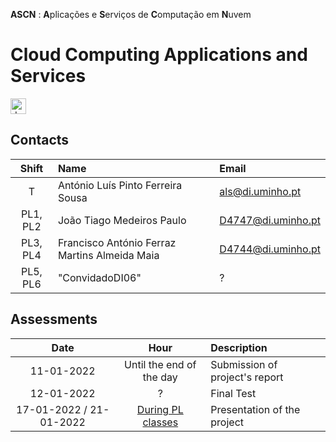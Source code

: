 **ASCN** : **A**plicações e **S**erviços de **C**omputação em **N**uvem 
# Cloud Computing Applications and Services 
<a href="https://www.dropbox.com/sh/9lqtrxaro9z1ql5/AADZmEbQfkds3Ak-D5BHzziFa?dl=0">
  <img src="https://user-images.githubusercontent.com/56087034/135832824-d662ab81-07d0-4bbb-bd23-9349a98c30b3.png" alt="drawing" width="25"/>
</a>


## Contacts

| Shift | Name | Email |
|:-:| :------ | :-----------|
| T | António Luís Pinto Ferreira Sousa | als@di.uminho.pt |
| PL1, PL2| João Tiago Medeiros Paulo|  	 	D4747@di.uminho.pt |
| PL3, PL4| Francisco António Ferraz Martins Almeida Maia | D4744@di.uminho.pt |
| PL5, PL6| "ConvidadoDI06" | ? |


## Assessments

| Date | Hour | Description |
|:-:| :-: | :-----------|
| 11-01-2022 | Until the end of the day | Submission of project's report |
| 12-01-2022 | ? | Final Test |
| 17-01-2022 / 21-01-2022 | [During PL classes](../schedule/schedule_1y_1s.pdf) | Presentation of the project |


